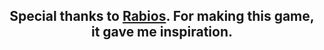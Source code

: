 
<h2 align="center">
   Special thanks to <a href="https://github.com/Rabios" target="_blank">Rabios</a>. For making this game, it gave me inspiration.
</h2>
